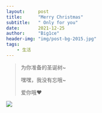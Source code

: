 ```yaml
---
layout:     post
title:      "Merry Christmas"
subtitle:   " Only for you"
date:       2021-12-25
author:     "Big1ce"
header-img: "img/post-bg-2015.jpg"
tags:
    - 生活
---
```


> 为你准备的圣诞树~
>  
> 嘿嘿，我没有忘哦~
> 
> 爱你哦♥

![](https://img-blog.csdnimg.cn/img_convert/95e6d5f99e67377bd5614807381a1ab2.gif)
